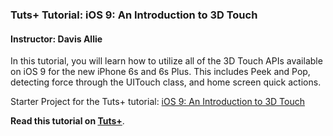 ### Tuts+ Tutorial: iOS 9: An Introduction to 3D Touch

#### Instructor: Davis Allie

In this tutorial, you will learn how to utilize all of the 3D Touch APIs available on iOS 9 for the new iPhone 6s and 6s Plus. This includes Peek and Pop, detecting force through the UITouch class, and home screen quick actions.

Starter Project for the Tuts+ tutorial: [iOS 9: An Introduction to 3D Touch](http://code.tutsplus.com/tutorials/ios-9-an-introduction-to-3d-touch--cms-25115)

**Read this tutorial on [Tuts+](https://code.tutsplus.com)**.
